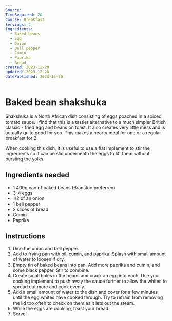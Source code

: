 ```yaml
---
Source: 
TimeRequired: 20
Course: Breakfast
Servings: 2
Ingredients:
  - Baked beans
  - Egg
  - Onion
  - Bell pepper
  - Cumin
  - Paprika
  - Bread
created: 2023-12-20
updated: 2023-12-20
datePublished: 2023-12-20
---
```


# Baked bean shakshuka
Shakshuka is a North African dish consisting of eggs poached in a spiced tomato sauce. I find that this is a tastier alternative to a much simpler British classic - fried egg and beans on toast. It also creates very little mess and is actually quite good for you. This makes a hearty meal for one or a regular breakfast for 2.

When cooking this dish, it is useful to use a flat implement to stir the ingredients so it can be slid underneath the eggs to lift them without bursting the yolks.

## Ingredients needed
- 1 400g can of baked beans (Branston preferred)
- 3-4 eggs
- 1/2 of an onion
- 1 bell pepper
- 2 slices of bread
- Cumin
- Paprika

## Instructions
1. Dice the onion and bell pepper.
2. Add to frying pan with oil, cumin, and paprika. Splash with small amount of water to loosen if dry.
3. Empty tin of baked beans into pan. Add more paprika and cumin, and some black pepper. Stir to combine.
4. Create small holes in the beans and crack an egg into each. Use your cooking implement to push away the sauce further to allow the whites to spread out more and cook evenly.
5. Add a small amount of water to the dish and cover for a few minutes until the egg whites have cooked through. Try to refrain from removing the lid too often to check on them as it lets out the steam.
6. While the eggs are cooking, toast your bread.
7. Serve!